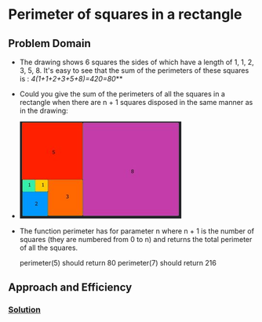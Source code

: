 # Perimeter of squares in a rectangle

## Problem Domain

- The drawing shows 6 squares the sides of which have a length of 1, 1, 2, 3, 5, 8. It's easy to see that the sum of the perimeters of these squares is : ***4*(1+1+2+3+5+8)=4*20=80***

- Could you give the sum of the perimeters of all the squares in a rectangle when there are n + 1 squares disposed in the same manner as in the drawing:

- ![Alt text](../assets/Perimeter%20of%20squares%20in%20a%20rectangle.png)

- The function perimeter has for parameter n where n + 1 is the number of squares (they are numbered from 0 to n) and returns the total perimeter of all the squares.

    perimeter(5)  should return 80
    perimeter(7)  should return 216

## Approach and Efficiency

### [Solution](perim.js)
